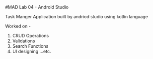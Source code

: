 #MAD Lab 04 - Android Studio

Task Manger Application built by andriod studio using kotlin language

Worked on -
1. CRUD Operations
2. Validations
3. Search Functions
4. UI designing ...etc.

